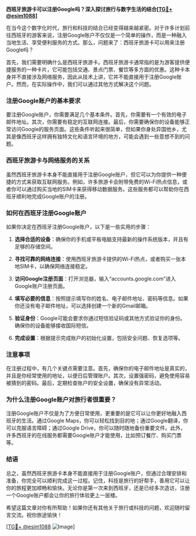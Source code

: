 **西班牙旅游卡可以注册Google吗？深入探讨旅行与数字生活的结合[[TG💪+ @esim1088](https://t.me/s/esim1088)]**

在当今这个数字化时代，旅行和科技的结合已经变得越来越紧密。对于许多计划前往西班牙的游客来说，注册Google账户不仅仅是一个简单的操作，而是一种融入当地生活、享受便利服务的方式。那么，问题来了：西班牙旅游卡可以用来注册Google吗？

首先，我们需要明确什么是西班牙旅游卡。西班牙旅游卡通常指的是为游客提供便捷服务的一种卡片，它可能包括交通、景点门票、餐饮等多方面的优惠。这种卡本身并不直接涉及网络服务，因此从技术上讲，它并不能直接用于注册Google账户。然而，在实际操作中，我们可以通过其他方式解决这个问题。

### 注册Google账户的基本要求

要注册Google账户，你需要满足几个基本条件。首先，你需要有一个有效的电子邮件地址。其次，你需要有稳定的互联网连接。最后，你需要确保你的设备能够正常访问Google的服务页面。这些条件听起来很简单，但如果你身处异国他乡，尤其是像西班牙这样拥有独特文化和语言环境的地方，可能会遇到一些意想不到的问题。

### 西班牙旅游卡与网络服务的关系

虽然西班牙旅游卡本身不能直接用于注册Google账户，但它可以为你提供一种便捷的方式来获取互联网服务。例如，许多旅游卡会附带免费的Wi-Fi热点信息，或者你可以通过购买当地的SIM卡来获得移动数据服务。这些服务都可以帮助你在西班牙顺利地完成Google账户的注册。

### 如何在西班牙注册Google账户

如果你决定在西班牙注册Google账户，以下是一些实用的步骤：

1. **选择合适的设备**：确保你的手机或平板电脑支持最新的操作系统版本，并且有足够的存储空间。
   
2. **寻找可靠的网络连接**：使用西班牙旅游卡提供的Wi-Fi热点，或者购买一张本地SIM卡，以确保网络连接稳定。

3. **访问Google注册页面**：打开浏览器，输入“accounts.google.com”进入Google账户注册页面。

4. **填写必要的信息**：按照提示填写你的姓名、电子邮件地址、密码等信息。如果你还没有电子邮件地址，可以选择创建一个新的Gmail邮箱。

5. **验证身份**：Google可能会要求你通过短信验证码或其他方式验证你的身份。确保你的设备能够接收国际短信。

6. **完成设置**：根据提示完成账户的初始化设置，包括安全问题、恢复选项等。

### 注意事项

在注册过程中，有几个关键点需要注意。首先，确保你的电子邮件地址是真实的，并且是你经常使用的地址，以便日后管理账户。其次，设置强密码，避免使用容易被猜到的密码。最后，定期检查账户的安全设置，确保没有异常活动。

### 为什么注册Google账户对旅行者很重要？

注册Google账户不仅是为了方便日常使用，更重要的是它可以让你更好地融入西班牙的生活。通过Google Maps，你可以轻松找到目的地；通过Google翻译，你可以克服语言障碍；通过Google Drive，你可以随时随地备份重要文件。此外，许多西班牙的在线服务都需要Google账户才能使用，比如预订餐厅、购买门票等。

### 结语

总之，虽然西班牙旅游卡本身不能直接用于注册Google账户，但通过合理安排和准备，你完全可以顺利完成这一过程。记住，科技是旅行的好帮手，善用它可以让你的旅程更加顺畅和愉快。无论你是第一次来到西班牙，还是已经多次造访，注册一个Google账户都会让你的旅行体验更上一层楼。

希望这篇文章对你有所帮助！如果你还有其他关于旅行或科技的问题，欢迎随时留言交流。祝你旅途愉快！

[[TG💪+ @esim1088](https://t.me/s/esim1088) ![Image](https://i.postimg.cc/4NQfJmqS/Snipaste-2025-05-13-00-14-12.png)]